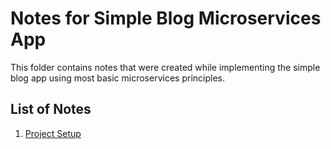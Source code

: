 # Notes for Simple Blog Microservices App

This folder contains notes that were created while implementing the simple blog app using most basic microservices principles.

## List of Notes

1. [Project Setup](project_setup.md)
